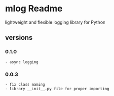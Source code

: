 # mlog Readme
lightweight and flexible logging library for Python



## versions

### 0.1.0
```console
- async logging
```

### 0.0.3
```console
- fix class naming
- library __init__.py file for proper importing
```